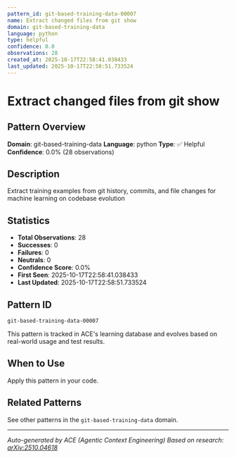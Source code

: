 ```yaml
---
pattern_id: git-based-training-data-00007
name: Extract changed files from git show
domain: git-based-training-data
language: python
type: helpful
confidence: 0.0
observations: 28
created_at: 2025-10-17T22:58:41.038433
last_updated: 2025-10-17T22:58:51.733524
---
```

# Extract changed files from git show

## Pattern Overview

**Domain**: git-based-training-data
**Language**: python
**Type**: ✅ Helpful
**Confidence**: 0.0% (28 observations)

## Description

Extract training examples from git history, commits, and file changes for machine learning on codebase evolution

## Statistics

- **Total Observations**: 28
- **Successes**: 0
- **Failures**: 0
- **Neutrals**: 0
- **Confidence Score**: 0.0%
- **First Seen**: 2025-10-17T22:58:41.038433
- **Last Updated**: 2025-10-17T22:58:51.733524

## Pattern ID

```
git-based-training-data-00007
```

This pattern is tracked in ACE's learning database and evolves based on real-world usage and test results.

## When to Use

Apply this pattern in your code.

## Related Patterns

See other patterns in the `git-based-training-data` domain.

---

*Auto-generated by ACE (Agentic Context Engineering)*
*Based on research: [arXiv:2510.04618](https://arxiv.org/abs/2510.04618)*

